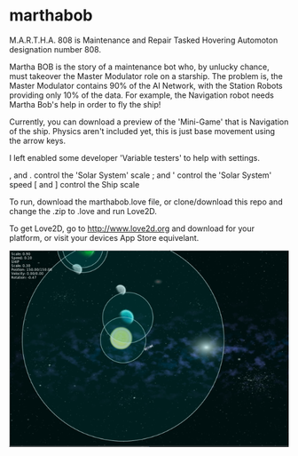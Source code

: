 # marthabob
M.A.R.T.H.A. 808 is Maintenance and Repair Tasked Hovering Automoton designation number 808.


Martha BOB is the story of a maintenance bot who, by unlucky chance, must takeover the Master Modulator role on a starship.
The problem is, the Master Modulator contains 90% of the AI Network, with the Station Robots providing only 10% of the data. 
For example, the Navigation robot needs Martha Bob's help in order to fly the ship!

Currently, you can download a preview of the 'Mini-Game' that is Navigation of the ship. Physics aren't included yet, this is 
just base movement using the arrow keys.

I left enabled some developer 'Variable testers' to help with settings.  

, and . control the 'Solar System' scale
; and ' control the 'Solar System' speed
[ and ] control the Ship scale

To run, download the marthabob.love file, or clone/download this repo and change the .zip to .love and run Love2D.

To get Love2D, go to http://www.love2d.org and download for your platform, or visit your devices App Store equivelant.

![](screenshot.png?raw=true)
